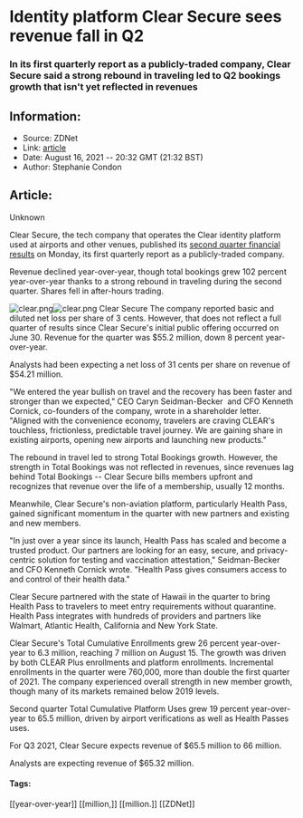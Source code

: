 # Identity platform Clear Secure sees revenue fall in Q2
### In its first quarterly report as a publicly-traded company, Clear Secure said a strong rebound in traveling led to Q2 bookings growth that isn't yet reflected in revenues

## Information:
+ Source: ZDNet
+ Link: [article](https://www.zdnet.com/article/identity-platform-clear-secure-sees-revenue-fall-in-q2/)
+ Date: August 16, 2021 -- 20:32 GMT (21:32 BST)
+ Author: Stephanie Condon


## Article:
Unknown

Clear Secure, the tech company that operates the Clear identity platform used at airports and other venues, published its [second quarter financial results](https://d1io3yog0oux5.cloudfront.net/_53cd3cda01a6695758860abe762e527a/clearme/db/1937/17699/file/CLEAR_Shareholder+Letter_Q2_2021_081621.pdf) on Monday, its first quarterly report as a publicly-traded company. 

Revenue declined year-over-year, though total bookings grew 102 percent year-over-year thanks to a strong rebound in traveling during the second quarter. Shares fell in after-hours trading. 

![clear.png](https://www.zdnet.com/a/hub/i/r/2021/08/16/edf320ed-e067-47b5-b7b5-f95b9b4352cc/resize/1200xauto/6d5045307b36967cac4652f2aa60a8a5/clear.png)![clear.png](https://www.zdnet.com/a/hub/i/r/2021/08/16/edf320ed-e067-47b5-b7b5-f95b9b4352cc/resize/1200xauto/6d5045307b36967cac4652f2aa60a8a5/clear.png)
 Clear Secure
 The company reported basic and diluted net loss per share of 3 cents. However, that does not reflect a full quarter of results since Clear Secure's initial public offering occurred on June 30. Revenue for the quarter was $55.2 million, down 8 percent year-over-year. 

Analysts had been expecting a net loss of 31 cents per share on revenue of $54.21 million. 

"We entered the year bullish on travel and the recovery has been faster and stronger than we expected," CEO Caryn Seidman-Becker  and CFO Kenneth Cornick, co-founders of the company, wrote in a shareholder letter. "Aligned with the convenience economy, travelers are craving CLEAR's touchless, frictionless, predictable travel journey. We are gaining share in existing airports, opening new airports and launching new products."

The rebound in travel led to strong Total Bookings growth. However, the strength in Total Bookings was not reflected in revenues, since revenues lag behind Total Bookings -- Clear Secure bills members upfront and recognizes that revenue over the life of a membership, usually 12 months. 

Meanwhile, Clear Secure's non-aviation platform, particularly Health Pass, gained significant momentum in the quarter with new partners and existing and new members. 






"In just over a year since its launch, Health Pass has scaled and become a trusted product. Our partners are looking for an easy, secure, and privacy-centric solution for testing and vaccination attestation," Seidman-Becker  and CFO Kenneth Cornick wrote. "Health Pass gives consumers access to and control of their health data."

Clear Secure partnered with the state of Hawaii in the quarter to bring Health Pass to travelers to meet entry requirements without quarantine. Health Pass integrates with hundreds of providers and partners like Walmart, Atlantic Health, California and New York State. 

Clear Secure's Total Cumulative Enrollments grew 26 percent year-over-year to 6.3 million, reaching 7 million on August 15. The growth was driven by both CLEAR Plus enrollments and platform enrollments. Incremental enrollments in the quarter were 760,000, more than double the first quarter of 2021. The company experienced overall strength in new member growth, though many of its markets remained below 2019 levels.

Second quarter Total Cumulative Platform Uses grew 19 percent year-over-year to 65.5 million, driven by airport verifications as well as Health Passes uses. 

For Q3 2021, Clear Secure expects revenue of $65.5 million to 66 million. 

Analysts are expecting revenue of $65.32 million. 





#### Tags:
[[year-over-year]] [[million,]] [[million.]] [[ZDNet]]
